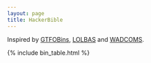 ```yaml
---
layout: page
title: HackerBible
---
```


<!-- ![logo](/assets/logo.png){:.logo} -->

Inspired by [GTFOBins][GTFOBins], [LOLBAS][LOLBAS] and [WADCOMS][WADCOMS].

[GTFOBins]: https://gtfobins.github.io/
[LOLBAS]: https://lolbas-project.github.io/
[WADCOMS]: https://github.com/WADComs/WADComs.github.io
[contribute]: /contribute/

{% include bin_table.html %}
